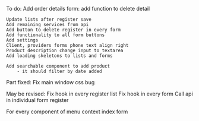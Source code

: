 To do:
    Add order details form:
        add function to delete detail

    Update lists after register save
    Add remaining services from api
    Add button to delete register in every form
    Add functionality to all form buttons
    Add settings
    Client, providers forms phone text align right
    Product description change input to textarea
    Add loading skeletons to lists and forms

    Add searchable component to add product
        - it should filter by date added

Part fixed:
    Fix main window css bug

May be revised:
    Fix hook in every register list
    Fix hook in every form
    Call api in individual form register

For every component of menu
    context
    index
    form
